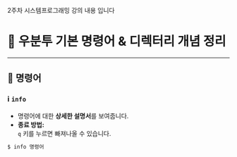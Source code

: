 2주차 시스템프로그래밍 강의 내용 입니다
# 🐧 우분투 기본 명령어 & 디렉터리 개념 정리

---

## 📖 명령어

### ℹ️ `info`

- 명령어에 대한 **상세한 설명서**를 보여줍니다.
- **종료 방법:**  
  `q` 키를 누르면 빠져나올 수 있습니다.

```bash
$ info 명령어
